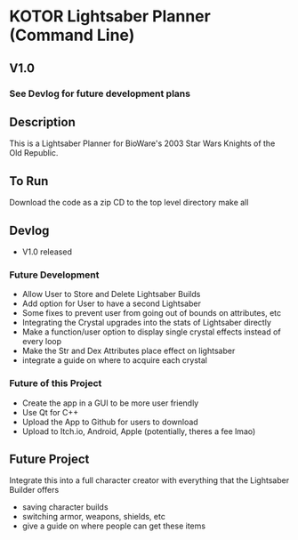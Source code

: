 # KOTOR Lightsaber Planner (Command Line)
## V1.0
### See Devlog for future development plans

## Description
This is a Lightsaber Planner for BioWare's 2003 Star Wars Knights of the Old Republic.


## To Run
Download the code as a zip
CD to the top level directory
make all

## Devlog
- V1.0 released

### Future Development
- Allow User to Store and Delete Lightsaber Builds
- Add option for User to have a second Lightsaber
- Some fixes to prevent user from going out of bounds on attributes, etc
- Integrating the Crystal upgrades into the stats of Lightsaber directly
- Make a function/user option to display single crystal effects instead of every loop
- Make the Str and Dex Attributes place effect on lightsaber
- integrate a guide on where to acquire each crystal

### Future of this Project
- Create the app in a GUI to be more user friendly
- Use Qt for C++
- Upload the App to Github for users to download
- Upload to Itch.io, Android, Apple (potentially, theres a fee lmao)

## Future Project
Integrate this into a full character creator with everything that the Lightsaber Builder offers
- saving character builds
- switching armor, weapons, shields, etc
- give a guide on where people can get these items
